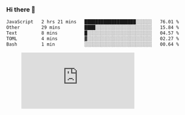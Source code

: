 ### Hi there 👋

<!--START_SECTION:waka-->

```txt
JavaScript   2 hrs 21 mins   ███████████████████░░░░░░   76.01 %
Other        29 mins         ████░░░░░░░░░░░░░░░░░░░░░   15.84 %
Text         8 mins          █░░░░░░░░░░░░░░░░░░░░░░░░   04.57 %
TOML         4 mins          ▓░░░░░░░░░░░░░░░░░░░░░░░░   02.27 %
Bash         1 min           ░░░░░░░░░░░░░░░░░░░░░░░░░   00.64 %
```

<!--END_SECTION:waka-->

<figure><embed src="https://wakatime.com/share/@018c1236-80d1-4209-b291-9f1e9534668f/bb944d0f-92e3-48f1-94a5-d3c1d0ffe8d4.svg"></embed></figure>

<!--
**kraibse/kraibse** is a ✨ _special_ ✨ repository because its `README.md` (this file) appears on your GitHub profile.

Here are some ideas to get you started:

- 🔭 I’m currently working on ...
- 🌱 I’m currently learning ...
- 👯 I’m looking to collaborate on ...
- 🤔 I’m looking for help with ...
- 💬 Ask me about ...
- 📫 How to reach me: ...
- 😄 Pronouns: ...
- ⚡ Fun fact: ...
-->
